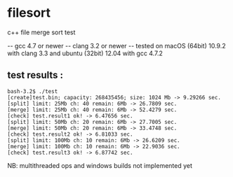 filesort
========
c++ file merge sort test

-- gcc 4.7 or newer
-- clang 3.2 or newer
-- tested on macOS (64bit) 10.9.2 with clang 3.3 and ubuntu (32bit) 12.04 with gcc 4.7.2


test results :
-----------------
    bash-3.2$ ./test
    [create]test.bin; capacity: 268435456; size: 1024 Mb -> 9.29266 sec.
    [split] limit: 25Mb ch: 40 remain: 6Mb -> 26.7809 sec.
    [merge] limit: 25Mb ch: 40 remain: 6Mb -> 52.4279 sec.
    [check] test.result1 ok! -> 6.47656 sec.
    [split] limit: 50Mb ch: 20 remain: 6Mb -> 27.7005 sec.
    [merge] limit: 50Mb ch: 20 remain: 6Mb -> 33.4748 sec.
    [check] test.result2 ok! -> 6.81033 sec.
    [split] limit: 100Mb ch: 10 remain: 6Mb -> 26.6209 sec.
    [merge] limit: 100Mb ch: 10 remain: 6Mb -> 22.9036 sec.
    [check] test.result3 ok! -> 6.87742 sec.

NB: multithreaded ops and windows builds not implemented yet
